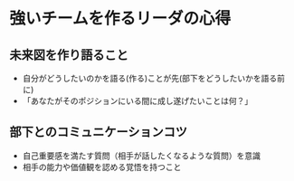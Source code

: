 # 強いチームを作るリーダの心得

## 未来図を作り語ること
- 自分がどうしたいのかを語る(作る)ことが先(部下をどうしたいかを語る前に)
- 「あなたがそのポジションにいる間に成し遂げたいことは何？」

## 部下とのコミュニケーションコツ
- 自己重要感を満たす質問（相手が話したくなるような質問）を意識
- 相手の能力や価値観を認める覚悟を持つこと
